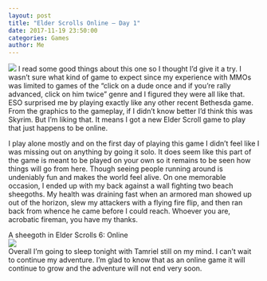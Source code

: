 ```yaml
---
layout: post
title: "Elder Scrolls Online – Day 1"
date: 2017-11-19 23:50:00
categories: Games
author: Me
---
```

<img src="{{ site.baseurl }}/pictures/screenshots/eso1.jpg" class="ui centered large image">
I read some good things about this one so I thought I’d give it a try. I wasn’t sure what kind of game to expect since my experience with MMOs was limited to games of the “click on a dude once and if you’re rally advanced, click on him twice” genre and I figured they were all like that. ESO surprised me by playing exactly like any other recent Bethesda game. From the graphics to the gameplay, if I didn’t know better I’d think this was Skyrim. But I’m liking that. It means I got a new Elder Scroll game to play that just happens to be online.  

I play alone mostly and on the first day of playing this game I didn’t feel like I was missing out on anything by going it solo. It does seem like this part of the game is meant to be played on your own so it remains to be seen how things will go from here. Though seeing people running around is undeniably fun and makes the world feel alive. On one memorable occasion, I ended up with my back against a wall fighting two beach sheegoths. My health was draining fast when an armored man showed up out of the horizon, slew my attackers with a flying fire flip, and then ran back from whence he came before I could reach. Whoever you are, acrobatic fireman, you have my thanks.  
<div class="ui medium centered image">
<div class="ui bottom attached black label">A sheegoth in Elder Scrolls 6: Online</div>
<img src="{{ site.baseurl }}/pictures/screenshots/sheegoth1.jpg">
</div>
Overall I’m going to sleep tonight with Tamriel still on my mind. I can’t wait to continue my adventure. I’m glad to know that as an online game it will continue to grow and the adventure will not end very soon. 

